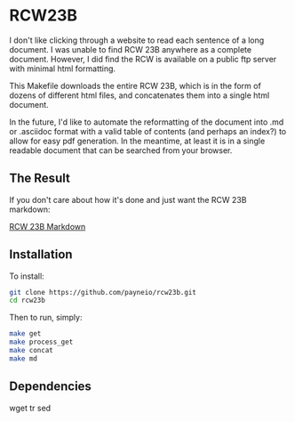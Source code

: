 RCW23B
======

I don't like clicking through a website to read each sentence of a long document.
I was unable to find RCW 23B anywhere as a complete document. However, I did find
the RCW is available on a public ftp server with minimal html formatting.

This Makefile downloads the entire RCW 23B, which is in the form of dozens of 
different html files, and concatenates them into a single html document.

In the future, I'd like to automate the reformatting of the document into 
.md or .asciidoc format with a valid table of contents (and perhaps an index?) to
allow for easy pdf generation. In the meantime, at least it is in a single readable
document that can be searched from your browser.

The Result
------------

If you don't care about how it's done and just want the RCW 23B markdown:

[RCW 23B Markdown](https://github.com/payneio/rcw23b/blob/master/RCW_23B.md)

Installation
------------

To install:

```bash
git clone https://github.com/payneio/rcw23b.git
cd rcw23b
```

Then to run, simply:

```bash
make get
make process_get
make concat
make md
```

Dependencies
------------
wget
tr
sed

